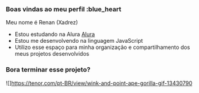 ### Boas vindas ao meu perfil :blue_heart

Meu nome é Renan (Xadrez) 

- Estou estudando na Alura [Alura](https://www.alura.com.br)
- Estou me desenvolvendo na linguagem JavaScript
- Utilizo esse espaço para minha organização e compartilhamento dos meus projetos desenvolvidos

### Bora terminar esse projeto?
![]https://tenor.com/pt-BR/view/wink-and-point-ape-gorilla-gif-13430790
